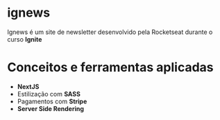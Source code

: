 # ignews
Ignews é um site de newsletter desenvolvido pela Rocketseat durante o curso **Ignite** 
# Conceitos e ferramentas aplicadas
- **NextJS**
- Estilização com **SASS**
- Pagamentos com **Stripe**
- **Server Side Rendering**